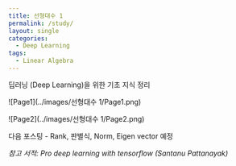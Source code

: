 ```yaml
---
title: 선형대수 1
permalink: /study/
layout: single
categories:
  - Deep Learning
tags:
  - Linear Algebra
---
```




딥러닝 (Deep Learning)을 위한 기초 지식 정리

![Page1](../images/선형대수 1/Page1.png)

![Page2](../images/선형대수 1/Page2.png)

다음 포스팅 - Rank, 판별식, Norm, Eigen vector 예정



*참고 서적:* *Pro deep learning with tensorflow (Santanu Pattanayak)*